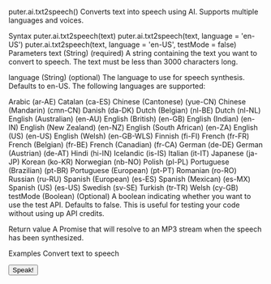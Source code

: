 puter.ai.txt2speech()
Converts text into speech using AI. Supports multiple languages and voices.

Syntax
puter.ai.txt2speech(text)
puter.ai.txt2speech(text, language = 'en-US')
puter.ai.txt2speech(text, language = 'en-US', testMode = false)
Parameters
text (String) (required)
A string containing the text you want to convert to speech. The text must be less than 3000 characters long.

language (String) (optional)
The language to use for speech synthesis. Defaults to en-US. The following languages are supported:

Arabic (ar-AE)
Catalan (ca-ES)
Chinese (Cantonese) (yue-CN)
Chinese (Mandarin) (cmn-CN)
Danish (da-DK)
Dutch (Belgian) (nl-BE)
Dutch (nl-NL)
English (Australian) (en-AU)
English (British) (en-GB)
English (Indian) (en-IN)
English (New Zealand) (en-NZ)
English (South African) (en-ZA)
English (US) (en-US)
English (Welsh) (en-GB-WLS)
Finnish (fi-FI)
French (fr-FR)
French (Belgian) (fr-BE)
French (Canadian) (fr-CA)
German (de-DE)
German (Austrian) (de-AT)
Hindi (hi-IN)
Icelandic (is-IS)
Italian (it-IT)
Japanese (ja-JP)
Korean (ko-KR)
Norwegian (nb-NO)
Polish (pl-PL)
Portuguese (Brazilian) (pt-BR)
Portuguese (European) (pt-PT)
Romanian (ro-RO)
Russian (ru-RU)
Spanish (European) (es-ES)
Spanish (Mexican) (es-MX)
Spanish (US) (es-US)
Swedish (sv-SE)
Turkish (tr-TR)
Welsh (cy-GB)
testMode (Boolean) (Optional)
A boolean indicating whether you want to use the test API. Defaults to false. This is useful for testing your code without using up API credits.

Return value
A Promise that will resolve to an MP3 stream when the speech has been synthesized.

Examples
Convert text to speech

<html>
<body>
    <script src="https://js.puter.com/v2/"></script>
    <button id="play">Speak!</button>
    <script>
        document.getElementById('play').addEventListener('click', ()=>{
            puter.ai.txt2speech(`Hello world! Puter is pretty amazing, don't you agree?`).then((audio)=>{
                audio.play();
            });
        });
    </script>
</body>
</html>